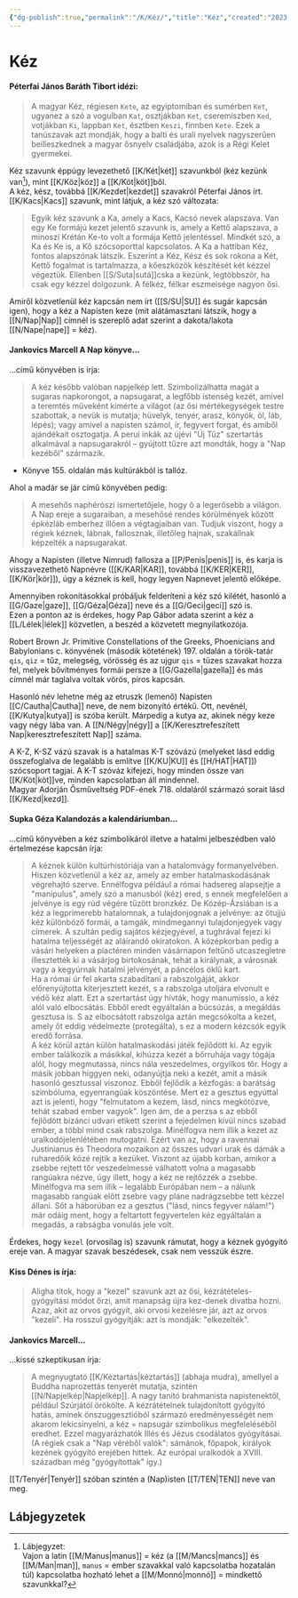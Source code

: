 ```yaml
---
{"dg-publish":true,"permalink":"/K/Kéz/","title":"Kéz","created":"2023-10-13T02:12","updated":"2024-05-07T18:25"}
---
```



# Kéz

#### Péterfai János Baráth Tibort idézi:

> A magyar Kéz, régiesen `Kete`, az egyiptomiban és sumérben `Ket`, ugyanez a szó a vogulban `Kat`, osztjákban `Ket`, cseremiszben `Ked`, votjákban `Ki`, lappban `Ket`, észtben `Keszi`, finnben `Kete`. Ezek a tanúszavak azt mondják, hogy a balti és urali nyelvek nagyszerűen beilleszkednek a magyar ősnyelv családjába, azok is a Régi Kelet gyermekei.  

Kéz szavunk éppúgy levezethető [[K/Két\|két]] szavunkból (kéz kezünk van[^1]), mint [[K/Köz\|köz]] a [[K/Köt\|köt]]ből.  
A kéz, kész, továbbá [[K/Kezdet\|kezdet]] szavakról Péterfai János írt. [[K/Kacs\|Kacs]] szavunk, mint látjuk, a kéz szó változata:  
> Egyik kéz szavunk a Ka, amely a Kacs, Kacsó nevek alapszava. Van egy Ke formájú kezet jelentő szavunk is, amely a Kettő alapszava, a minoszi Krétán Ke-to volt a formája Kettő jelentéssel. Mindkét szó, a Ka és Ke is, a Kő szócsoporttal kapcsolatos. A Ka a hattiban Kéz, fontos alapszónak látszik. Eszerint a Kéz, Kész és sok rokona a Két, Kettő fogalmat is tartalmazza, a kőeszközök készítését két kézzel végeztük. Ellenben [[S/Suta\|sutá]]cska a kezünk, legtöbbször, ha csak egy kézzel dolgozunk. A félkéz, félkar eszmeisége nagyon ősi.

Amiről közvetlenül kéz kapcsán nem írt ([[S/SU\|SU]] és sugár kapcsán igen), hogy a kéz a Napisten keze (mit alátámasztani látszik, hogy a [[N/Nap\|Nap]] címnél is szereplő adat szerint a dakota/lakota [[N/Nape\|nape]] = kéz).  

#### Jankovics Marcell A Nap könyve...

...című könyvében is írja:  
> A kéz később valóban napjelkép lett. Szimbolizálhatta magát a sugaras napkorongot, a napsugarat, a legfőbb istenség kezét, amivel a teremtés műveként kimérte a világot (az ősi mértékegységek testre szabottak, a nevük is mutatja; hüvelyk, tenyér, arasz, könyök, öl, láb, lépés); vagy amivel a napisten számol, ír, fegyvert forgat, és amiből ajándékait osztogatja. A perui inkák az újévi "Új Tűz" szertartás alkalmával a napsugarakról – gyújtott tűzre azt mondták, hogy a "Nap kezéből" származik.  
- Könyve 155. oldalán más kultúrákból is tallóz.  

Ahol a madár se jár című könyvében pedig:  
> A mesehős naphérószi ismertetőjele, hogy ő a legerősebb a világon. A Nap ereje a sugaraiban, a mesehősé rendes körülmények között épkézláb emberhez illően a végtagjaiban van. Tudjuk viszont, hogy a régiek kéznek, lábnak, fallosznak, illetőleg hajnak, szakállnak képzelték a napsugarakat.  

Ahogy a Napisten (illetve Nimrud) fallosza a [[P/Penis\|penis]] is, és karja is visszavezethető Napnévre ([[K/KAR\|KAR]], továbbá [[K/KER\|KER]], [[K/Kör\|kör]]), úgy a kéznek is kell, hogy legyen Napnevet jelentő előképe.  

Amennyiben rokonításokkal próbáljuk felderíteni a kéz szó kilétét, hasonló a [[G/Gaze\|gaze]], [[G/Géza\|Géza]] neve és a [[G/Geci\|geci]] szó is.   
Ezen a ponton az is érdekes, hogy Pap Gábor adata szerint a kéz a [[L/Lélek\|lélek]] közvetlen, a beszéd a közvetett megnyilatkozója.  

Robert Brown Jr. Primitive Constellations of the Greeks, Phoenicians and Babylonians c. könyvének (második kötetének) 197. oldalán a török-tatár `qis`, `qiz` = tűz, melegség, vörösség és az ujgur `qis` = tüzes szavakat hozza fel, melyek bővítményes formái persze a [[G/Gazella\|gazella]] és más címnél már taglalva voltak vörös, piros kapcsán.  

Hasonló név lehetne még az etruszk (lemenő) Napisten [[C/Cautha\|Cautha]] neve, de nem bizonyító értékű. Ott, nevénél, [[K/Kutya\|kutya]] is szóba került. Márpedig a kutya az, akinek négy keze vagy négy lába van. A [[N/Négy\|négy]] a [[K/Keresztrefeszített Nap\|keresztrefeszített Nap]] száma.  

A K-Z, K-SZ vázú szavak is a hatalmas K-T szóvázú (melyeket lásd eddig összefoglalva de legalább is említve [[K/KU\|KU]] és [[H/HAT\|HAT]]) szócsoport tagjai. A K-T szóváz kifejezi, hogy minden össze van [[K/Köt\|köt]]ve, minden kapcsolatban áll mindennel.  
Magyar Adorján Ősműveltség PDF-ének 718. oldaláról származó sorait lásd [[K/Kezd\|kezd]].  

#### Supka Géza Kalandozás a kalendáriumban...

...című könyvében a kéz szimbolikáról illetve a hatalmi jelbeszédben való értelmezése kapcsán írja:  
> A kéznek külön kultúrhistóriája van a hatalomvágy formanyelvében. Hiszen közvetlenül a kéz az, amely az ember hatalmaskodásának végrehajtó szerve. Ennélfogva például a római hadsereg alapsejtje a "manipulus", amely szó a manusból (kéz) ered, s ennek megfelelően a jelvénye is egy rúd végére tűzött bronzkéz. De Közép-Ázsiában is a kéz a legprimerebb hatalomnak, a tulajdonjognak a jelvénye: az ötujjú kéz különböző formái, a tamgák, mindmegannyi tulajdonjegyek vagy címerek. A szultán pedig sajátos kézjegyével, a tughrával fejezi ki hatalma teljességét az aláírandó okiratokon. A középkorban pedig a vásári helyeken a piactéren minden vásárnapon feltűnő utcaszegletre illesztették ki a vásárjog birtokosának, tehát a királynak, a városnak vagy a kegyúrnak hatalmi jelvényét, a páncélos öklű kart.  
> Ha a római úr fel akarta szabadítani a rabszolgáját, akkor előrenyújtotta kiterjesztett kezét, s a rabszolga utoljára elvonult e védő kéz alatt. Ezt a szertartást úgy hívták, hogy manumissio, a kéz alól való elbocsátás. Ebből eredt egyáltalán a búcsúzás, a megáldás gesztusa is. S az elbocsátott rabszolga aztán megcsókolta a kezet, amely őt eddig védelmezte (protegálta), s ez a modern kézcsók egyik eredő forrása.  
> A kéz körül aztán külön hatalmaskodási játék fejlődött ki. Az egyik ember találkozik a másikkal, kihúzza kezét a bőrruhája vagy tógája alól, hogy megmutassa, nincs nála veszedelmes, orgyilkos tőr. Hogy a másik jobban higgyen neki, odanyújtja neki a kezét, amit a másik hasonló gesztussal viszonoz. Ebből fejlődik a kézfogás: a barátság szimbóluma, egyenrangúak köszöntése. Mert ez a gesztus egyúttal azt is jelenti, hogy "felmutatom a kezem, lásd, nincs megkötözve, tehát szabad ember vagyok". Igen ám, de a perzsa s az ebből fejlődött bizánci udvari etikett szerint a fejedelmen kívül nincs szabad ember, a többi mind csak rabszolga. Minélfogva nem illik a kezet az uralkodójelenlétében mutogatni. Ezért van az, hogy a ravennai Justinianus és Theodora mozaikon az összes udvari urak és dámák a ruharedőik közé rejtik a kezüket. Viszont az újabb korban, amikor a zsebbe rejtett tőr veszedelmessé válhatott volna a magasabb rangúakra nézve, úgy illett, hogy a kéz ne rejtőzzék a zsebbe. Minélfogva ma sem illik – legalább Európában nem – a nálunk magasabb rangúak előtt zsebre vagy pláne nadrágzsebbe tett kézzel állani. Sőt a háborúban ez a gesztus ("lásd, nincs fegyver nálam!") már odáig ment, hogy a feltartott fegyvertelen kéz egyáltalán a megadás, a rabságba vonulás jele volt.  

Érdekes, hogy `kezel` (orvosilag is) szavunk rámutat, hogy a kéznek gyógyító ereje van. A magyar szavak beszédesek, csak nem vesszük észre.  

#### Kiss Dénes is írja:

> Aligha titok, hogy a "kezel" szavunk azt az ősi, kézrátételes-gyógyítási módot őrzi, amit manapság újra kez-denek divatba hozni. Azaz, akit az orvos gyógyít, aki orvosi kezelésre jár, azt az orvos "kezeli". Ha rosszul gyógyítják: azt is mondják: "elkezelték".  

#### Jankovics Marcell...

...kissé szkeptikusan írja:  
> A megnyugtató [[K/Kéztartás\|kéztartás]] (abhaja mudra), amellyel a Buddha naprozettás tenyerét mutatja, szintén [[N/Napjelkép\|Napjelkép]]. A nagy tanító brahmanista napistenektől, például Szúrjától örökölte. A kézrátételnek tulajdonított gyógyító hatás, aminek önszuggesztióból származó eredményességét nem akarom lekicsinyelni, a kéz = napsugár szimbolikus megfeleléséből eredhet. Ezzel magyarázhatók Illés és Jézus csodálatos gyógyításai. (A régiek csak a "Nap véréből valók": sámánok, főpapok, királyok kezének gyógyító erejében hittek. Az európai uralkodók a XVIII. században még "gyógyítottak" így.)  

[[T/Tenyér\|Tenyér]] szóban szintén a (Nap)isten [[T/TEN\|TEN]] neve van meg.  

## Lábjegyzetek

[^1]: Lábjegyzet:  
Vajon a latin [[M/Manus\|manus]] = kéz (a [[M/Mancs\|mancs]] és [[M/Man\|man]], `manus` = ember szavakkal való kapcsolatba hozatalán túl) kapcsolatba hozható lehet a [[M/Monnó\|monnó]] = mindkettő szavunkkal?  